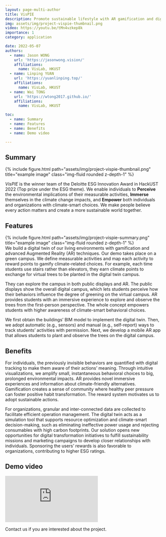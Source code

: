 ```yaml
---
layout: page-multi-author
title: VisPIE
description: Promote sustainable lifestyle with AR gamification and digital twin
img: assets/img/project-vispie-thumbnail.png
video: https://youtu.be/tMn4vzkep8k
importance: 1
category: application

date: 2022-05-07
authors:
  - name: Jason WONG
    url: 'https://jasonwong.vision/'
    affiliations:
      name: VisLab, HKUST
  - name: Linping YUAN
    url: 'https://yuanlinping.top/'
    affiliations:
      name: VisLab, HKUST
  - name: Wai TONG
    url: 'https://wtong2017.github.io/'
    affiliations:
      name: VisLab, HKUST

toc:
  - name: Summary
  - name: Features
  - name: Benefits
  - name: Demo video

---
```

## Summary
<div class="col-sm mt-3 mt-md-0">
    {% include figure.html path="assets/img/project-vispie-thumbnail.png" title="example image" class="img-fluid rounded z-depth-1" %}
</div>

*VisPIE* is the winner team of the Deloitte ESG Innovation Award in HackUST 2022 (Top prize under the ESG theme). We enable individuals to **Perceive** the environmental implications of their measurable activities, **Immerse** themselves in the climate change impacts, and **Empower** both individuals and organizations with climate-smart choices. We make people believe every action matters and create a more sustainable world together.

## Features
<div class="col-sm mt-3 mt-md-0">
    {% include figure.html path="assets/img/project-vispie-summary.png" title="example image" class="img-fluid rounded z-depth-1" %}
</div>
We build a digital twin of our living environments with gamification and advanced Augmented Reality (AR) techniques. Our demo takes place on a green campus. We define measurable activities and map each activity to reward points to gamify climate-related choices. For example, each time students use stairs rather than elevators, they earn climate points to exchange for virtual trees to be planted in the digital twin campus.

They can explore the campus in both public displays and AR. The public displays show the overall digital campus, which lets students perceive how their behaviors influence the degree of greening on the virtual campus. AR provides students with an immersive experience to explore and observe the trees from the first-person perspective. The whole concept empowers students with higher awareness of climate-smart behavioral choices.

We first obtain the buildings’ BIM model to implement the digital twin. Then, we adopt automatic (e.g., sensors) and manual (e.g., self-report) ways to track students’ activities with permission. Next, we develop a mobile AR app that allows students to plant and observe the trees on the digital campus.

## Benefits
For individuals, the previously invisible behaviors are quantified with digital tracking to make them aware of their actions’ meaning. Through intuitive visualizations, we amplify small, instantaneous behavioral choices to big, prolonged environmental impacts. AR provides novel immersive experiences and information about climate-friendly alternatives. Gamification creates a sense of community where healthy peer pressure can foster positive habit transformation. The reward system motivates us to adopt sustainable actions.

For organizations, granular and inter-connected data are collected to facilitate efficient operation management. The digital twin acts as a simulation tool that supports resource optimization and climate-smart decision-making, such as eliminating ineffective power usage and rejecting consumables with high carbon footprints. Our solution opens new opportunities for digital transformation initiatives to fulfill sustainability missions and marketing campaigns to develop closer relationships with individuals. Sponsoring the users’ rewards is also favorable to organizations, contributing to higher ESG ratings.

## Demo video
<div class="iframe-container">
    <iframe class="iframe-responsive" src="https://www.youtube.com/embed/tMn4vzkep8k" title="YouTube video player" frameborder="0" allow="accelerometer; autoplay; clipboard-write; encrypted-media; gyroscope; picture-in-picture" allowfullscreen></iframe>
</div>

Contact us if you are interested about the project.